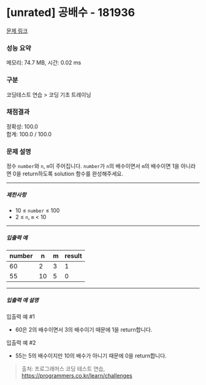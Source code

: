 # [unrated] 공배수 - 181936 

[문제 링크](https://school.programmers.co.kr/learn/courses/30/lessons/181936) 

### 성능 요약

메모리: 74.7 MB, 시간: 0.02 ms

### 구분

코딩테스트 연습 > 코딩 기초 트레이닝

### 채점결과

정확성: 100.0<br/>합계: 100.0 / 100.0

### 문제 설명

<p style="user-select: auto;">정수 <code style="user-select: auto;">number</code>와 <code style="user-select: auto;">n</code>, <code style="user-select: auto;">m</code>이 주어집니다. <code style="user-select: auto;">number</code>가 <code style="user-select: auto;">n</code>의 배수이면서 <code style="user-select: auto;">m</code>의 배수이면 1을 아니라면 0을 return하도록 solution 함수를 완성해주세요.</p>

<hr style="user-select: auto;">

<h5 style="user-select: auto;">제한사항</h5>

<ul style="user-select: auto;">
<li style="user-select: auto;">10 ≤ <code style="user-select: auto;">number</code> ≤ 100</li>
<li style="user-select: auto;">2 ≤ <code style="user-select: auto;">n</code>, <code style="user-select: auto;">m</code> &lt; 10</li>
</ul>

<hr style="user-select: auto;">

<h5 style="user-select: auto;">입출력 예</h5>
<table class="table" style="user-select: auto;">
        <thead style="user-select: auto;"><tr style="user-select: auto;">
<th style="user-select: auto;">number</th>
<th style="user-select: auto;">n</th>
<th style="user-select: auto;">m</th>
<th style="user-select: auto;">result</th>
</tr>
</thead>
        <tbody style="user-select: auto;"><tr style="user-select: auto;">
<td style="user-select: auto;">60</td>
<td style="user-select: auto;">2</td>
<td style="user-select: auto;">3</td>
<td style="user-select: auto;">1</td>
</tr>
<tr style="user-select: auto;">
<td style="user-select: auto;">55</td>
<td style="user-select: auto;">10</td>
<td style="user-select: auto;">5</td>
<td style="user-select: auto;">0</td>
</tr>
</tbody>
      </table>
<hr style="user-select: auto;">

<h5 style="user-select: auto;">입출력 예 설명</h5>

<p style="user-select: auto;">입출력 예 #1</p>

<ul style="user-select: auto;">
<li style="user-select: auto;">60은 2의 배수이면서 3의 배수이기 때문에 1을 return합니다.</li>
</ul>

<p style="user-select: auto;">입출력 예 #2</p>

<ul style="user-select: auto;">
<li style="user-select: auto;">55는 5의 배수이지만 10의 배수가 아니기 때문에 0을 return합니다.</li>
</ul>


> 출처: 프로그래머스 코딩 테스트 연습, https://programmers.co.kr/learn/challenges